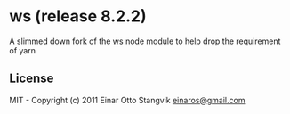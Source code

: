 # ws (release 8.2.2)

A slimmed down fork of the [ws](https://github.com/websockets/ws) node module to help drop the requirement of yarn

## License

MIT - Copyright (c) 2011 Einar Otto Stangvik <einaros@gmail.com>
